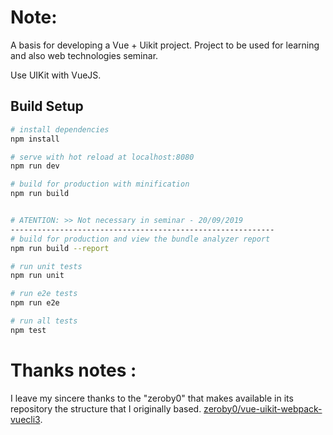 # Note:
A basis for developing a Vue + Uikit project.
Project to be used for learning and also web technologies seminar.


Use UIKit with VueJS.

## Build Setup

``` bash
# install dependencies
npm install

# serve with hot reload at localhost:8080
npm run dev

# build for production with minification
npm run build


# ATENTION: >> Not necessary in seminar - 20/09/2019
-----------------------------------------------------------
# build for production and view the bundle analyzer report
npm run build --report

# run unit tests
npm run unit

# run e2e tests
npm run e2e

# run all tests
npm test
```



# Thanks notes :
I leave my sincere thanks to the "zeroby0" that makes available in its repository the structure that I originally based.
[zeroby0/vue-uikit-webpack-vuecli3](https://github.com/zeroby0/vue-uikit-webpack-vuecli3).
